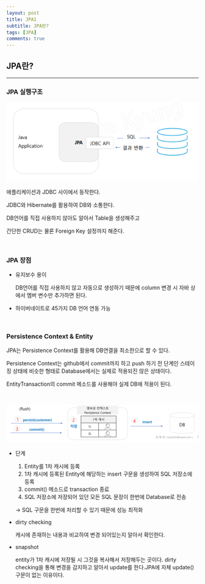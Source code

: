 ```yaml
---
layout: post
title: JPA1
subtitle: JPA란?
tags: [JPA]
comments: true
---
```


## JPA란?

---

### JPA 실행구조

![JPA2%20fe6a5014bd734c18bf28160fe429de6d/JPA1.png](/assets/img/JPA1.png)

애플리케이션과 JDBC 사이에서 동작한다.

JDBC와 Hibernate를 활용하여 DB와 소통한다.

DB언어를 직접 사용하지 않아도 알아서 Table을 생성해주고

간단한 CRUD는 물론 Foreign Key 설정까지 해준다.

<br>

### JPA 장점

- 유지보수 용이
    
    DB언어를 직접 사용하지 않고 자동으로 생성하기 때문에 column 변경 시 자바 상에서 멤버 변수만 추가하면 된다.

- 하이버네이트로 45가지 DB 언어 연동 가능

<br>

### Persistence Context & Entity

JPA는 Persistence Context를 활용해 DB연결을 최소한으로 할 수 있다.

Persistence Context는 github에서 commit까지 하고 push 하기 전 단계인 스테이징 상태에 비슷한 형태로 Database에서는 실제로 적용되진 않은 상태이다.

EntityTransaction의 commit 메소드를 사용해야 실제 DB에 적용이 된다.

<br>

![JPA2%20fe6a5014bd734c18bf28160fe429de6d/JPA2.png](/assets/img/JPA2.png)



- 단계
    1. Entity를 1차 캐시에 등록
    2. 1차 캐시에 등록된 Entity에 해당하는 insert 구문을 생성하여 SQL 저장소에 등록
    3. commit() 메소드로 transaction 종료
    4. SQL 저장소에 저장되어 있던 모든 SQL 문장이 한번에 Database로 전송

    → SQL 구문을 한번에 처리할 수 있기 때문에 성능 최적화

- dirty checking
    
    캐시에 존재하는 내용과 비교하여 변경 되어있는지 알아서 확인한다.
- snapshot
    
    entity가 1차 캐시에 저장될 시 그것을 복사해서 저장해두는 곳이다. dirty checking을 통해 변경을 감지하고 알아서 update를 한다.JPA에 자체 update() 구문이 없는 이유이다.